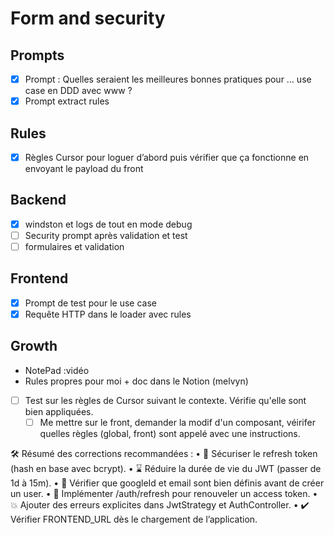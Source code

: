 # Form and security

## Prompts

- [x] Prompt : Quelles seraient les meilleures bonnes pratiques pour … use case en DDD avec www ?
- [x] Prompt extract rules

## Rules

- [x] Règles Cursor pour loguer d’abord puis vérifier que ça fonctionne en envoyant le payload du front

## Backend

- [x] windston et logs de tout en mode debug
- [ ] Security prompt après validation et test
- [ ] formulaires et validation

## Frontend

- [x] Prompt de test pour le use case
- [x] Requête HTTP dans le loader avec rules

## Growth

- NotePad :vidéo
- Rules propres pour moi + doc dans le Notion (melvyn)

- [ ] Test sur les règles de Cursor suivant le contexte. Vérifie qu'elle sont bien appliquées.
  - [ ] Me mettre sur le front, demander la modif d'un composant, véirifer quelles règles (global, front) sont appelé avec une instructions.

🛠 Résumé des corrections recommandées :
• 🔐 Sécuriser le refresh token (hash en base avec bcrypt).
• ⌛ Réduire la durée de vie du JWT (passer de 1d à 15m).
• 🛑 Vérifier que googleId et email sont bien définis avant de créer un user.
• 🔄 Implémenter /auth/refresh pour renouveler un access token.
• 💥 Ajouter des erreurs explicites dans JwtStrategy et AuthController.
• ✔️ Vérifier FRONTEND_URL dès le chargement de l’application.
